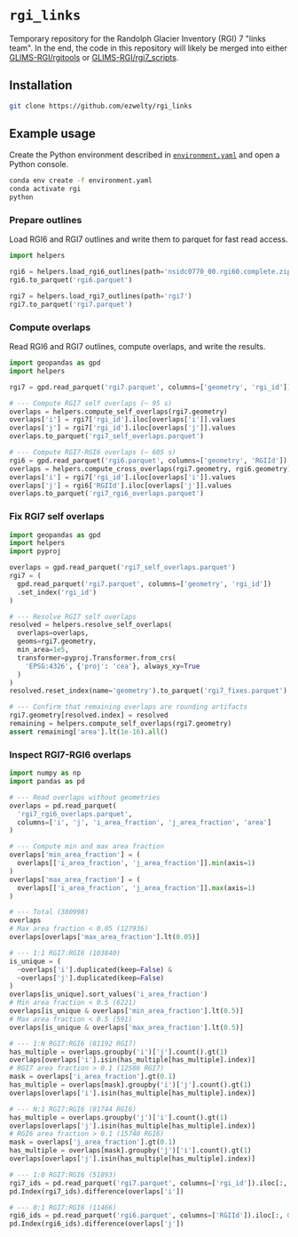 # `rgi_links`

Temporary repository for the Randolph Glacier Inventory (RGI) 7 "links team".
In the end, the code in this repository will likely be merged into either [GLIMS-RGI/rgitools](https://github.com/GLIMS-RGI/rgitools) or [GLIMS-RGI/rgi7_scripts](https://github.com/GLIMS-RGI/rgi7_scripts).

## Installation

```sh
git clone https://github.com/ezwelty/rgi_links
```

## Example usage

Create the Python environment described in [`environment.yaml`](/environment.yaml) and open a Python console.

```sh
conda env create -f environment.yaml
conda activate rgi
python
```

### Prepare outlines

Load RGI6 and RGI7 outlines and write them to parquet for fast read access.

```py
import helpers

rgi6 = helpers.load_rgi6_outlines(path='nsidc0770_00.rgi60.complete.zip')
rgi6.to_parquet('rgi6.parquet')

rgi7 = helpers.load_rgi7_outlines(path='rgi7')
rgi7.to_parquet('rgi7.parquet')
```

### Compute overlaps

Read RGI6 and RGI7 outlines, compute overlaps, and write the results.

```py
import geopandas as gpd
import helpers

rgi7 = gpd.read_parquet('rgi7.parquet', columns=['geometry', 'rgi_id'])

# --- Compute RGI7 self overlaps (~ 95 s)
overlaps = helpers.compute_self_overlaps(rgi7.geometry)
overlaps['i'] = rgi7['rgi_id'].iloc[overlaps['i']].values
overlaps['j'] = rgi7['rgi_id'].iloc[overlaps['j']].values
overlaps.to_parquet('rgi7_self_overlaps.parquet')

# --- Compute RGI7-RGI6 overlaps (~ 605 s)
rgi6 = gpd.read_parquet('rgi6.parquet', columns=['geometry', 'RGIId'])
overlaps = helpers.compute_cross_overlaps(rgi7.geometry, rgi6.geometry)
overlaps['i'] = rgi7['rgi_id'].iloc[overlaps['i']].values
overlaps['j'] = rgi6['RGIId'].iloc[overlaps['j']].values
overlaps.to_parquet('rgi7_rgi6_overlaps.parquet')
```

### Fix RGI7 self overlaps

```py
import geopandas as gpd
import helpers
import pyproj

overlaps = gpd.read_parquet('rgi7_self_overlaps.parquet')
rgi7 = (
  gpd.read_parquet('rgi7.parquet', columns=['geometry', 'rgi_id'])
  .set_index('rgi_id')
)

# --- Resolve RGI7 self overlaps
resolved = helpers.resolve_self_overlaps(
  overlaps=overlaps,
  geoms=rgi7.geometry,
  min_area=1e5,
  transformer=pyproj.Transformer.from_crs(
    'EPSG:4326', {'proj': 'cea'}, always_xy=True
  )
)
resolved.reset_index(name='geometry').to_parquet('rgi7_fixes.parquet')

# --- Confirm that remaining overlaps are rounding artifacts
rgi7.geometry[resolved.index] = resolved
remaining = helpers.compute_self_overlaps(rgi7.geometry)
assert remaining['area'].lt(1e-16).all()
```

### Inspect RGI7-RGI6 overlaps

```py
import numpy as np
import pandas as pd

# --- Read overlaps without geometries
overlaps = pd.read_parquet(
  'rgi7_rgi6_overlaps.parquet',
  columns=['i', 'j', 'i_area_fraction', 'j_area_fraction', 'area']
)

# --- Compute min and max area fraction
overlaps['min_area_fraction'] = (
  overlaps[['i_area_fraction', 'j_area_fraction']].min(axis=1)
)
overlaps['max_area_fraction'] = (
  overlaps[['i_area_fraction', 'j_area_fraction']].max(axis=1)
)

# --- Total (380998)
overlaps
# Max area fraction < 0.05 (127936)
overlaps[overlaps['max_area_fraction'].lt(0.05)]

# --- 1:1 RGI7:RGI6 (103840)
is_unique = (
  ~overlaps['i'].duplicated(keep=False) &
  ~overlaps['j'].duplicated(keep=False)
)
overlaps[is_unique].sort_values('i_area_fraction')
# Min area fraction < 0.5 (6221)
overlaps[is_unique & overlaps['min_area_fraction'].lt(0.5)]
# Max area fraction < 0.5 (591)
overlaps[is_unique & overlaps['max_area_fraction'].lt(0.5)]

# --- 1:N RGI7:RGI6 (81192 RGI7)
has_multiple = overlaps.groupby('i')['j'].count().gt(1)
overlaps[overlaps['i'].isin(has_multiple[has_multiple].index)]
# RGI7 area fraction > 0.1 (12586 RGI7)
mask = overlaps['i_area_fraction'].gt(0.1)
has_multiple = overlaps[mask].groupby('i')['j'].count().gt(1)
overlaps[overlaps['i'].isin(has_multiple[has_multiple].index)]

# --- N:1 RGI7:RGI6 (81744 RGI6)
has_multiple = overlaps.groupby('j')['i'].count().gt(1)
overlaps[overlaps['j'].isin(has_multiple[has_multiple].index)]
# RGI6 area fraction > 0.1 (15740 RGI6)
mask = overlaps['j_area_fraction'].gt(0.1)
has_multiple = overlaps[mask].groupby('j')['i'].count().gt(1)
overlaps[overlaps['j'].isin(has_multiple[has_multiple].index)]

# --- 1:0 RGI7:RGI6 (51893)
rgi7_ids = pd.read_parquet('rgi7.parquet', columns=['rgi_id']).iloc[:, 0]
pd.Index(rgi7_ids).difference(overlaps['i'])

# --- 0:1 RGI7:RGI6 (11466)
rgi6_ids = pd.read_parquet('rgi6.parquet', columns=['RGIId']).iloc[:, 0]
pd.Index(rgi6_ids).difference(overlaps['j'])
```
